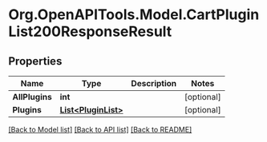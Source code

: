 # Org.OpenAPITools.Model.CartPluginList200ResponseResult

## Properties

Name | Type | Description | Notes
------------ | ------------- | ------------- | -------------
**AllPlugins** | **int** |  | [optional] 
**Plugins** | [**List&lt;PluginList&gt;**](PluginList.md) |  | [optional] 

[[Back to Model list]](../README.md#documentation-for-models) [[Back to API list]](../README.md#documentation-for-api-endpoints) [[Back to README]](../README.md)

